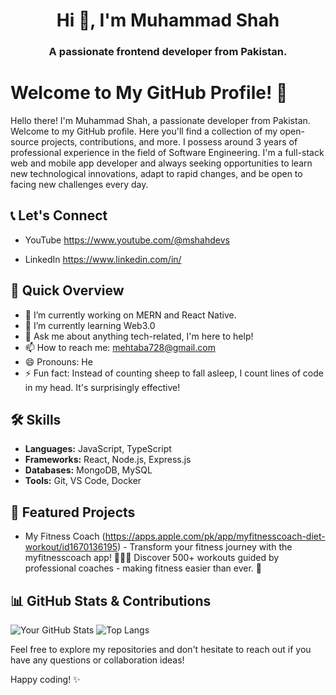 <h1 align="center">Hi 👋, I'm Muhammad Shah</h1>
<h3 align="center">A passionate frontend developer from Pakistan.</h3>
   
# Welcome to My GitHub Profile! 👋

Hello there! I'm Muhammad Shah, a passionate developer from Pakistan. Welcome to my GitHub profile. Here you'll find a collection of my open-source projects, contributions, and more.
I possess around 3 years of professional experience in the field of Software Engineering. I'm a full-stack web and mobile app developer and always seeking opportunities to learn new technological innovations, adapt to rapid changes, and be open to facing new challenges every day.

## 📞 Let's Connect

- YouTube https://www.youtube.com/@mshahdevs

- LinkedIn https://www.linkedin.com/in/

## 🚀 Quick Overview

- 🔭 I’m currently working on MERN and React Native.
- 🌱 I’m currently learning Web3.0
- 💬 Ask me about anything tech-related, I'm here to help!
- 📫 How to reach me: mehtaba728@gmail.com
- 😄 Pronouns: He
- ⚡ Fun fact: Instead of counting sheep to fall asleep, I count lines of code in my head. It's surprisingly effective!

## 🛠️ Skills

- **Languages:** JavaScript, TypeScript
- **Frameworks:** React, Node.js, Express.js
- **Databases:** MongoDB, MySQL
- **Tools:** Git, VS Code, Docker

## 🌟 Featured Projects

- My Fitness Coach (https://apps.apple.com/pk/app/myfitnesscoach-diet-workout/id1670136195) - Transform your fitness journey with the myfitnesscoach app! 🏋️‍♀️💪 Discover 500+ workouts guided by professional coaches - making fitness easier than ever. 📲

## 📊 GitHub Stats & Contributions

![Your GitHub Stats](https://github-readme-stats.vercel.app/api?username=alammehtab&show_icons=true&theme=radical)
![Top Langs](https://github-readme-stats.vercel.app/api/top-langs/?username=alammehtab&layout=compact&theme=radical)

Feel free to explore my repositories and don't hesitate to reach out if you have any questions or collaboration ideas!

Happy coding! ✨
